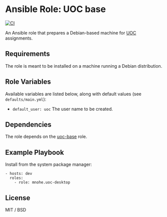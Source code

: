 # Ansible Role: UOC base

[![CI](https://github.com/mnohe/ansible-role-uoc-desktop/workflows/CI/badge.svg?event=push)](https://github.com/mnohe/ansible-role-uoc-desktop/actions?query=workflow%3ACI)

An Ansible role that prepares a Debian-based machine for [UOC](https://uoc.edu) assignments.

## Requirements

The role is meant to be installed on a machine running a Debian distribution.

## Role Variables

Available variables are listed below, along with default values (see `defaults/main.yml`):

- `default_user: uoc` The user name to be created.

## Dependencies

The role depends on the [uoc-base](https://github.com/mnohe/ansible-role-uoc-base) role.

## Example Playbook

Install from the system package manager:

    - hosts: dev
      roles:
        - role: mnohe.uoc-desktop

## License

MIT / BSD
